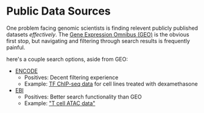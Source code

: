 # Public Data Sources
One problem facing genomic scientists is finding relevent publicly published datasets *effectively*. The [Gene Expression Omnibus (GEO)](https://www.ncbi.nlm.nih.gov/geo/) is the obvious first stop, but navigating and filtering through search results is frequently painful.

here's a couple search options, aside from GEO:
* [ENCODE](https://www.encodeproject.org/search/?type=Experiment)
  - Positives: Decent filtering experience 
  - Example: [TF ChIP-seq data](https://www.encodeproject.org/search/?type=Experiment&assay_title=ChIP-seq&replicates.library.biosample.donor.organism.scientific_name=Homo+sapiens&target.investigated_as=transcription+factor&biosample_type=immortalized+cell+line&replicates.library.biosample.treatments.treatment_term_name=dexamethasone) for cell lines treated with dexamethasone
* [EBI](https://www.ebi.ac.uk/)
  - Positives: Better search functionality than GEO 
  - Example: ["T cell ATAC data"](https://www.ebi.ac.uk/ebisearch/search.ebi?db=nucleotideSequences&query=T%20cell%20ATAC&requestFrom=searchBox)


